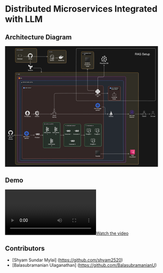 # Distributed Microservices Integrated with LLM 


## Architecture Diagram
[![Alt Text](./Architecture.png)](./Architecture.png)

## Demo
[![Watch the video](./demo.mov)](./demo.mov)

## Contributors
- [Shyam Sundar Mylai] (https://github.com/shyam2520)
- [Balasubramanian Ulaganathan] (https://github.com/BalasubramanianU)